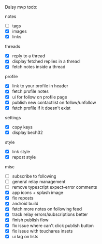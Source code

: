 Daisy mvp todo:

notes

- [ ] tags
- [x] images
- [x] links

threads

- [x] reply to a thread
- [x] display fetched replies in a thread
- [x] fetch notes inside a thread

profile

- [x] link to your profile in header
- [x] fetch profile notes
- [x] ui for follow on profile page
- [x] publish new contactlist on follow/unfollow
- [x] fetch profile if it doesn't exist

settings

- [x] copy keys
- [x] display bech32

style

- [x] link style
- [x] repost style

misc

- [ ] subscribe to following
- [ ] general relay management
- [ ] remove typescript expect-error comments
- [x] app icons + splash image
- [x] fix reposts
- [x] android build
- [x] fetch more notes on following feed
- [x] track relay errors/subscriptions better
- [x] finish publish flow
- [x] fix issue where can't click publish button
- [x] fix issue with toucharea insets
- [x] ui lag on lists
